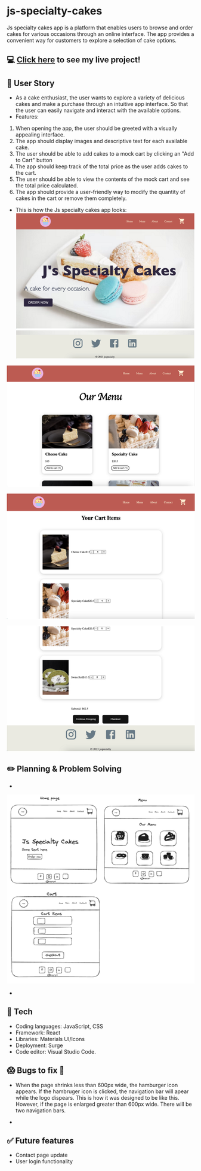 # js-specialty-cakes
Js specialty cakes app is a platform that enables users to browse and order cakes for various occasions through an online interface. The app provides a convenient way for customers to explore a selection of cake options.
## :computer: [Click here](https://js-specialty-cakes.surge.sh) to see my live project!

## :page_facing_up: User Story
- As a cake enthusiast, the user wants to explore a variety of delicious cakes and make a purchase through an intuitive app interface. So that the user can easily navigate and interact with the available options.
- Features:

1. When opening the app, the user should be greeted with a visually appealing interface.
2. The app should display images and descriptive text for each available cake.
3. The user should be able to add cakes to a mock cart by clicking an "Add to Cart" button
4. The app should keep track of the total price as the user adds cakes to the cart.
5. The user should be able to view the contents of the mock cart and see the total price calculated.
6. The app should provide a user-friendly way to modify the quantity of cakes in the cart or remove them completely.


- This is how the Js specialty cakes app looks:
![how the home page looks](home-page.png)

![how the inner page looks](menu-page.png)

![how the inner page looks](items-in-cart.png)

![how the inner page looks](subtotal.png)

## :pencil2: Planning & Problem Solving
- 

![drawing a engineering flow chart](planning.png)

- 

## :rocket: Tech 
- Coding languages: JavaScript, CSS
- Framework: React
- Libraries: Materials UI/Icons
- Deployment: Surge
- Code editor: Visual Studio Code.


## :scream: Bugs to fix :poop:
- When the page shrinks less than 600px wide, the hamburger icon appears. If the hambruger icon is clicked, the navigation bar will apear while the logo dispears. This is how it was designed to be like this. However, if the page is enlarged greater than 600px wide. There will be two navigation bars.

- 

## :white_check_mark: Future features
- Contact page update
- User login functionality
